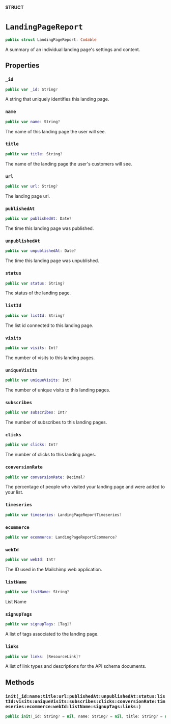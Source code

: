 **STRUCT**

# `LandingPageReport`

```swift
public struct LandingPageReport: Codable
```

A summary of an individual landing page&#x27;s settings and content.

## Properties
### `_id`

```swift
public var _id: String?
```

A string that uniquely identifies this landing page.

### `name`

```swift
public var name: String?
```

The name of this landing page the user will see.

### `title`

```swift
public var title: String?
```

The name of the landing page the user&#x27;s customers will see.

### `url`

```swift
public var url: String?
```

The landing page url.

### `publishedAt`

```swift
public var publishedAt: Date?
```

The time this landing page was published.

### `unpublishedAt`

```swift
public var unpublishedAt: Date?
```

The time this landing page was unpublished.

### `status`

```swift
public var status: String?
```

The status of the landing page.

### `listId`

```swift
public var listId: String?
```

The list id connected to this landing page.

### `visits`

```swift
public var visits: Int?
```

The number of visits to this landing pages.

### `uniqueVisits`

```swift
public var uniqueVisits: Int?
```

The number of unique visits to this landing pages.

### `subscribes`

```swift
public var subscribes: Int?
```

The number of subscribes to this landing pages.

### `clicks`

```swift
public var clicks: Int?
```

The number of clicks to this landing pages.

### `conversionRate`

```swift
public var conversionRate: Decimal?
```

The percentage of people who visited your landing page and were added to your list.

### `timeseries`

```swift
public var timeseries: LandingPageReportTimeseries?
```

### `ecommerce`

```swift
public var ecommerce: LandingPageReportEcommerce?
```

### `webId`

```swift
public var webId: Int?
```

The ID used in the Mailchimp web application.

### `listName`

```swift
public var listName: String?
```

List Name

### `signupTags`

```swift
public var signupTags: [Tag]?
```

A list of tags associated to the landing page.

### `links`

```swift
public var links: [ResourceLink]?
```

A list of link types and descriptions for the API schema documents.

## Methods
### `init(_id:name:title:url:publishedAt:unpublishedAt:status:listId:visits:uniqueVisits:subscribes:clicks:conversionRate:timeseries:ecommerce:webId:listName:signupTags:links:)`

```swift
public init(_id: String? = nil, name: String? = nil, title: String? = nil, url: String? = nil, publishedAt: Date? = nil, unpublishedAt: Date? = nil, status: String? = nil, listId: String? = nil, visits: Int? = nil, uniqueVisits: Int? = nil, subscribes: Int? = nil, clicks: Int? = nil, conversionRate: Decimal? = nil, timeseries: LandingPageReportTimeseries? = nil, ecommerce: LandingPageReportEcommerce? = nil, webId: Int? = nil, listName: String? = nil, signupTags: [Tag]? = nil, links: [ResourceLink]? = nil)
```
